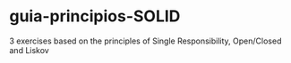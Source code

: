 # guia-principios-SOLID
3 exercises based on the principles of Single Responsibility, Open/Closed and Liskov
